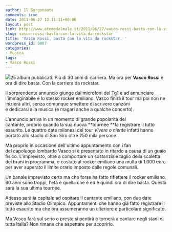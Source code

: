```yaml
---
author: Il Gorgonauta
comments: true
date: 2011-06-27 12:11:11+00:00
layout: post
link: http://www.atomodelmale.it/2011/06/27/vasco-rossi-basta-con-la-vita-da-rockstar/
slug: vasco-rossi-basta-con-la-vita-da-rockstar
title: 'Vasco Rossi, basta con la vita da rockstar. '
wordpress_id: 9807
categories:
- Musica
tags:
- Vasco Rossi
---
```


[![](http://www.atomodelmale.it/wp-content/uploads/2011/06/vasco-rossi-tour-2011-concerti-biglietti-300x199.jpg)](http://www.atomodelmale.it/wp-content/uploads/2011/06/vasco-rossi-tour-2011-concerti-biglietti.jpg)25 album pubblicati. Più di 30 anni di carriera. Ma ora per **Vasco Rossi** è ora di dire basta. Con la carriera da rockstar.

Il sorprendente annuncio giunge dai microfoni del Tg1 e ad annunciare l'immaginabile è lo stesso rocker emiliano. Vasco finirà il tour ma poi non ne inizierà altri, senza comunque smettere di scrivere canzoni e dedicarsi alla musica (e magari anche a qualche concerto).

L'annuncio arriva in un momento di grande popolarità del cantante, proprio quando la sua nuova **tournée **fa registrare il tutto esaurito. Le quattro date milanesi del tour _Vivere o niente_ infatti hanno portato allo stadio di San Siro oltre 250 mila persone.

Ma proprio in occasione dell'ultimo appuntamento con i fan del capoluogo lombardo Vasco si è presentato in ritardo a causa di un guaio fisico. L'imprevisto, oltre a comportare un sostanziale taglio della scaletta dei brani in programma, è costato al rocker emiliano una multa di 1.000 euro per aver superato il limite orario imposto dalle regole comunali.

Un banale imprevisto certo ma che forse ha fatto riflettere il rocker emiliano. 60 anni sono troppi, l'età è quella che è ed è quindi ora di dire basta. Questa sarà la sua ultima tournée.



Adesso sarà la capitale ad ospitare il cantante emiliano, con due date previste allo Stadio Olimpico. Appuntamenti che hanno già fatto registrare il tutto esaurito ma che ora assumeranno un ulteriore e particolare significato.

Ma Vasco farà sul serio o presto si pentirà e tornerà a cantare negli stadi di tutta Italia? Non rimane che aspettare per scoprirlo.
